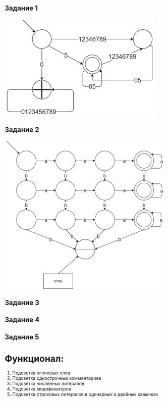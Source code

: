 ## Задание 1
![](1task.png)

## Задание 2
![](2task.png)

## Задание 3

## Задание 4

## Задание 5

# Функционал:

1. Подсветка ключевых слов
2. Подсветка однострочных комментариев
3. Подсветка численных литералов
4. Подсветка модификаторов
5. Подсветка строковых литералов в одинарных и двойных кавычках
